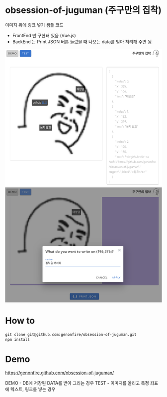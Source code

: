 # obsession-of-juguman (주구만의 집착)
이미지 위에 링크 넣기 샘플 코드
- FrontEnd 만 구현돼 있음 (Vue.js)
- BackEnd 는 Print JSON 버튼 눌렀을 때 나오는 data를 받아 처리해 주면 됨


![screenshot](./demo.png?raw=true "screenshot")
![screenshot](./test.png?raw=true "screenshot")


# How to

    git clone git@github.com:genonfire/obsession-of-juguman.git
    npm install


# Demo

https://genonfire.github.com/obsession-of-juguman/

DEMO - DB에 저장된 DATA를 받아 그리는 경우
TEST - 이미지를 올리고 특정 좌표에 텍스트, 링크를 넣는 경우

